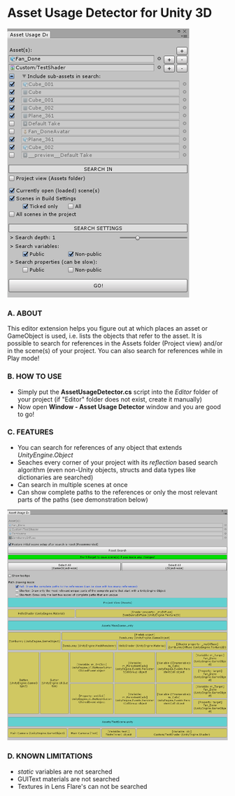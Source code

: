 # Asset Usage Detector for Unity 3D
![screenshot1](screenshots/img1.png)

### A. ABOUT

This editor extension helps you figure out at which places an asset or GameObject is used, i.e. lists the objects that refer to the asset. It is possible to search for references in the Assets folder (Project view) and/or in the scene(s) of your project. You can also search for references while in Play mode!

### B. HOW TO USE
- Simply put the **AssetUsageDetector.cs** script into the *Editor* folder of your project (if "Editor" folder does not exist, create it manually)
- Now open **Window - Asset Usage Detector** window and you are good to go!

### C. FEATURES

- You can search for references of any object that extends *UnityEngine.Object*
- Seaches every corner of your project with its *reflection* based search algorithm (even non-Unity objects, structs and data types like dictionaries are searched)
- Can search in multiple scenes at once
- Can show complete paths to the references or only the most relevant parts of the paths (see demonstration below)

![screenshot2](screenshots/img2.gif)

### D. KNOWN LIMITATIONS
- *static* variables are not searched
- GUIText materials are not searched
- Textures in Lens Flare's can not be searched

